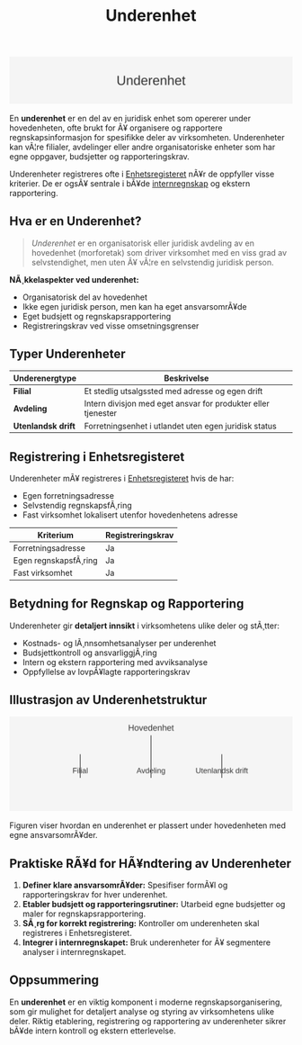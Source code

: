 ﻿---
title: "Underenhet"
meta_title: "Underenhet"
meta_description: '![Illustrasjon av Underenhet](underenhet-image.svg)'
slug: underenhet
type: blog
layout: pages/single
---

![Illustrasjon av Underenhet](underenhet-image.svg)

En **underenhet** er en del av en juridisk enhet som opererer under hovedenheten, ofte brukt for Ã¥ organisere og rapportere regnskapsinformasjon for spesifikke deler av virksomheten. Underenheter kan vÃ¦re filialer, avdelinger eller andre organisatoriske enheter som har egne oppgaver, budsjetter og rapporteringskrav.

Underenheter registreres ofte i [Enhetsregisteret](/blogs/regnskap/enhetsregisteret "Enhetsregisteret: Oversikt over enhetsregisteret i Norge") nÃ¥r de oppfyller visse kriterier. De er ogsÃ¥ sentrale i bÃ¥de [internregnskap](/blogs/regnskap/hva-er-internregnskap "Hva er Internregnskap? Guide til Intern Rapportering") og ekstern rapportering.

## Hva er en Underenhet?

> *Underenhet* er en organisatorisk eller juridisk avdeling av en hovedenhet (morforetak) som driver virksomhet med en viss grad av selvstendighet, men uten Ã¥ vÃ¦re en selvstendig juridisk person.

**NÃ¸kkelaspekter ved underenhet:**

* Organisatorisk del av hovedenhet
* Ikke egen juridisk person, men kan ha eget ansvarsomrÃ¥de
* Eget budsjett og regnskapsrapportering
* Registreringskrav ved visse omsetningsgrenser

## Typer Underenheter

| Underenergtype        | Beskrivelse                                                   |
|-----------------------|---------------------------------------------------------------|
| **Filial**            | Et stedlig utsalgssted med adresse og egen drift              |
| **Avdeling**          | Intern divisjon med eget ansvar for produkter eller tjenester |
| **Utenlandsk drift**  | Forretningsenhet i utlandet uten egen juridisk status         |

## Registrering i Enhetsregisteret

Underenheter mÃ¥ registreres i [Enhetsregisteret](/blogs/regnskap/enhetsregisteret "Enhetsregisteret: Oversikt over enhetsregisteret i Norge") hvis de har:

* Egen forretningsadresse
* Selvstendig regnskapsfÃ¸ring
* Fast virksomhet lokalisert utenfor hovedenhetens adresse

| Kriterium            | Registreringskrav                        |
|----------------------|------------------------------------------|
| Forretningsadresse   | Ja                                       |
| Egen regnskapsfÃ¸ring | Ja                                       |
| Fast virksomhet      | Ja                                       |

## Betydning for Regnskap og Rapportering

Underenheter gir **detaljert innsikt** i virksomhetens ulike deler og stÃ¸tter:

* Kostnads- og lÃ¸nnsomhetsanalyser per underenhet
* Budsjettkontroll og ansvarliggjÃ¸ring
* Intern og ekstern rapportering med avviksanalyse
* Oppfyllelse av lovpÃ¥lagte rapporteringskrav

## Illustrasjon av Underenhetstruktur

![Hierarki for Underenhet](underenhet-hierarki.svg)

Figuren viser hvordan en underenhet er plassert under hovedenheten med egne ansvarsomrÃ¥der.

## Praktiske RÃ¥d for HÃ¥ndtering av Underenheter

1. **Definer klare ansvarsomrÃ¥der:** Spesifiser formÃ¥l og rapporteringskrav for hver underenhet.
2. **Etabler budsjett og rapporteringsrutiner:** Utarbeid egne budsjetter og maler for regnskapsrapportering.
3. **SÃ¸rg for korrekt registrering:** Kontroller om underenheten skal registreres i Enhetsregisteret.
4. **Integrer i internregnskapet:** Bruk underenheter for Ã¥ segmentere analyser i internregnskapet.

## Oppsummering

En **underenhet** er en viktig komponent i moderne regnskapsorganisering, som gir mulighet for detaljert analyse og styring av virksomhetens ulike deler. Riktig etablering, registrering og rapportering av underenheter sikrer bÃ¥de intern kontroll og ekstern etterlevelse.
